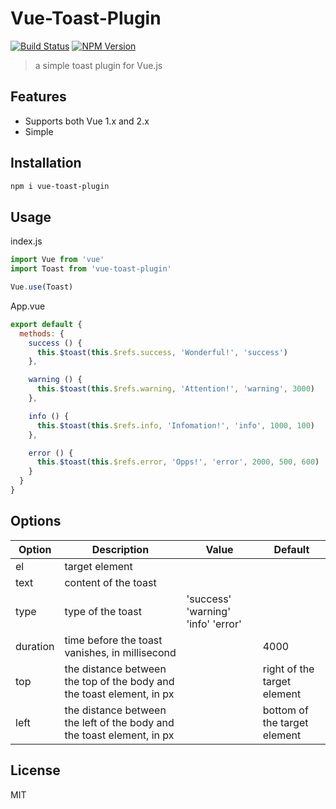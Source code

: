 # Vue-Toast-Plugin

[![Build Status](https://travis-ci.org/ihaichao/vue-toast-plugin.svg?branch=master)](https://travis-ci.org/ihaichao/vue-toast-plugin)
[![NPM Version](https://img.shields.io/badge/npm-v1.0.1-blue.svg)](https://www.npmjs.com/package/vue-toast-plugin)

> a simple toast plugin for Vue.js

## Features

- Supports both Vue 1.x and 2.x
- Simple

## Installation

```Bash
npm i vue-toast-plugin
```

## Usage

index.js

```javascript
import Vue from 'vue'
import Toast from 'vue-toast-plugin'

Vue.use(Toast)
```

App.vue

```javascript
export default {
  methods: {
    success () {
      this.$toast(this.$refs.success, 'Wonderful!', 'success')
    },

    warning () {
      this.$toast(this.$refs.warning, 'Attention!', 'warning', 3000)
    },

    info () {
      this.$toast(this.$refs.info, 'Infomation!', 'info', 1000, 100)
    },

    error () {
      this.$toast(this.$refs.error, 'Opps!', 'error', 2000, 500, 600)
    }
  }
}
```

## Options

|Option|Description|Value|Default|
|---|---|---|---|
|el|target element|||
|text|content of the toast|||
|type|type of the toast|'success' 'warning' 'info' 'error'||
|duration|time before the toast vanishes, in millisecond||4000
|top|the distance between the top of the body and the toast element, in px||right of the target element
|left|the distance between the left of the body and the toast element, in px||bottom of the target element

## License

MIT
